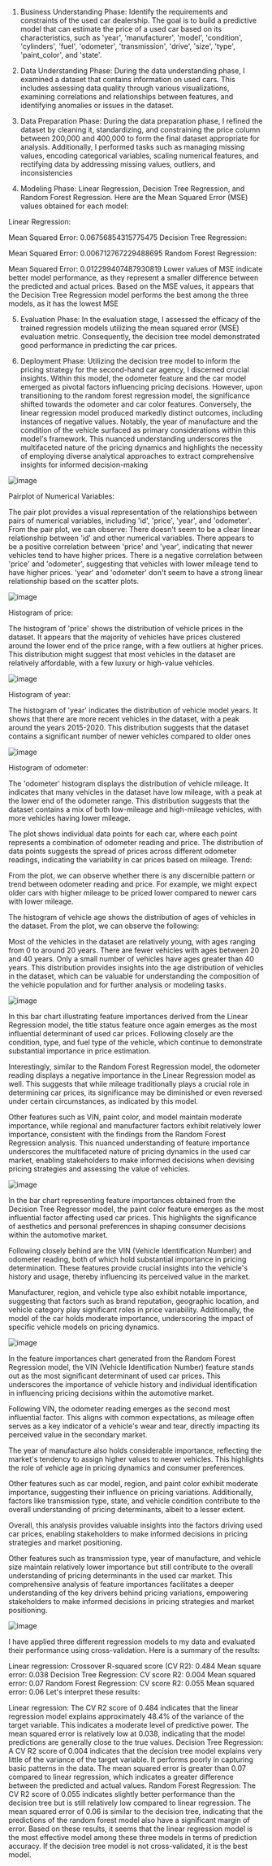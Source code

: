 
1. Business Understanding Phase:
Identify the requirements and constraints of the used car dealership.
The goal is to build a predictive model that can estimate the price of a used car based on its characteristics, such as 'year', 'manufacturer', 'model', 'condition', 'cylinders', 'fuel', 'odometer', 'transmission', 'drive', 'size', 'type', 'paint_color', and 'state'.


2. Data Understanding Phase:
During the data understanding phase, I examined a dataset that contains information on used cars. This includes assessing data quality through various visualizations, examining correlations and relationships between features, and identifying anomalies or issues in the dataset.

3. Data Preparation Phase:
During the data preparation phase, I refined the dataset by cleaning it, standardizing, and constraining the price column between 200,000 and 400,000 to form the final dataset appropriate for analysis. Additionally, I performed tasks such as managing missing values, encoding categorical variables, scaling numerical features, and rectifying data by addressing missing values, outliers, and inconsistencies

4. Modeling Phase:
 Linear Regression, Decision Tree Regression, and Random Forest Regression. Here are the Mean Squared Error (MSE) values obtained for each model:

Linear Regression:

Mean Squared Error: 0.06756854315775475
Decision Tree Regression:

Mean Squared Error: 0.006712767229488695
Random Forest Regression:

Mean Squared Error: 0.012299407487930819
Lower values of MSE indicate better model performance, as they represent a smaller difference between the predicted and actual prices. Based on the MSE values, it appears that the Decision Tree Regression model performs the best among the three models, as it has the lowest MSE

5. Evaluation Phase:
 In the evaluation stage, I assessed the efficacy of the trained regression models utilizing the mean squared error (MSE) evaluation metric. Consequently, the decision tree model demonstrated good performance in predicting the car prices.

6. Deployment Phase:
Utilizing the decision tree model to inform the pricing strategy for the second-hand car agency, I discerned crucial insights. Within this model, the odometer feature and the car model emerged as pivotal factors influencing pricing decisions. However, upon transitioning to the random forest regression model, the significance shifted towards the odometer and car color features. Conversely, the linear regression model produced markedly distinct outcomes, including instances of negative values. Notably, the year of manufacture and the condition of the vehicle surfaced as primary considerations within this model's framework. This nuanced understanding underscores the multifaceted nature of the pricing dynamics and highlights the necessity of employing diverse analytical approaches to extract comprehensive insights for informed decision-making






![image](https://github.com/Soha1950/As11.1/assets/160794678/85b44635-1c10-467e-acc3-6175a8e0956f)

Pairplot of Numerical Variables:

The pair plot provides a visual representation of the relationships between pairs of numerical variables, including 'id', 'price', 'year', and 'odometer'. From the pair plot, we can observe:
There doesn't seem to be a clear linear relationship between 'id' and other numerical variables.
There appears to be a positive correlation between 'price' and 'year', indicating that newer vehicles tend to have higher prices.
There is a negative correlation between 'price' and 'odometer', suggesting that vehicles with lower mileage tend to have higher prices.
'year' and 'odometer' don't seem to have a strong linear relationship based on the scatter plots.

![image](https://github.com/Soha1950/As11.1/assets/160794678/50769aeb-66a2-4c11-96ff-bd857327de70)

Histogram of price:

The histogram of 'price' shows the distribution of vehicle prices in the dataset. It appears that the majority of vehicles have prices clustered around the lower end of the price range, with a few outliers at higher prices. This distribution might suggest that most vehicles in the dataset are relatively affordable, with a few luxury or high-value vehicles.


![image](https://github.com/Soha1950/As11.1/assets/160794678/6fc9ceab-0be4-4c0e-8d52-540a6f536ee0)

Histogram of year:

The histogram of 'year' indicates the distribution of vehicle model years. It shows that there are more recent vehicles in the dataset, with a peak around the years 2015-2020. This distribution suggests that the dataset contains a significant number of newer vehicles compared to older ones


![image](https://github.com/Soha1950/As11.1/assets/160794678/b1e7951b-e80d-4c03-b32a-c496c8762d4b)

Histogram of odometer:

The 'odometer' histogram displays the distribution of vehicle mileage. It indicates that many vehicles in the dataset have low mileage, with a peak at the lower end of the odometer range. This distribution suggests that the dataset contains a mix of both low-mileage and high-mileage vehicles, with more vehicles having lower mileage.





The plot shows individual data points for each car, where each point represents a combination of odometer reading and price.
The distribution of data points suggests the spread of prices across different odometer readings, indicating the variability in car prices based on mileage.
Trend:

From the plot, we can observe whether there is any discernible pattern or trend between odometer reading and price. For example, we might expect older cars with higher mileage to be priced lower compared to newer cars with lower mileage.


The histogram of vehicle age shows the distribution of ages of vehicles in the dataset. From the plot, we can observe the following:

Most of the vehicles in the dataset are relatively young, with ages ranging from 0 to around 20 years.
There are fewer vehicles with ages between 20 and 40 years.
Only a small number of vehicles have ages greater than 40 years.
This distribution provides insights into the age distribution of vehicles in the dataset, which can be valuable for understanding the composition of the vehicle population and for further analysis or modeling tasks.


![image](https://github.com/Soha1950/As11.1/assets/160794678/41e34c3d-5ded-4320-ab44-6d6913047a24)

In this bar chart illustrating feature importances derived from the Linear Regression model, the title status feature once again emerges as the most influential determinant of used car prices. Following closely are the condition, type, and fuel type of the vehicle, which continue to demonstrate substantial importance in price estimation.

Interestingly, similar to the Random Forest Regression model, the odometer reading displays a negative importance in the Linear Regression model as well. This suggests that while mileage traditionally plays a crucial role in determining car prices, its significance may be diminished or even reversed under certain circumstances, as indicated by this model.

Other features such as VIN, paint color, and model maintain moderate importance, while regional and manufacturer factors exhibit relatively lower importance, consistent with the findings from the Random Forest Regression analysis. This nuanced understanding of feature importance underscores the multifaceted nature of pricing dynamics in the used car market, enabling stakeholders to make informed decisions when devising pricing strategies and assessing the value of vehicles.


![image](https://github.com/Soha1950/As11.1/assets/160794678/d00e45df-a52c-4a04-a55d-64a631626dbf)

In the bar chart representing feature importances obtained from the Decision Tree Regressor model, the paint color feature emerges as the most influential factor affecting used car prices. This highlights the significance of aesthetics and personal preferences in shaping consumer decisions within the automotive market.

Following closely behind are the VIN (Vehicle Identification Number) and odometer reading, both of which hold substantial importance in pricing determination. These features provide crucial insights into the vehicle's history and usage, thereby influencing its perceived value in the market.

Manufacturer, region, and vehicle type also exhibit notable importance, suggesting that factors such as brand reputation, geographic location, and vehicle category play significant roles in price variability. Additionally, the model of the car holds moderate importance, underscoring the impact of specific vehicle models on pricing dynamics.


![image](https://github.com/Soha1950/As11.1/assets/160794678/6ec49e29-d8d7-4f4d-8800-58e630bc41dc)


In the feature importances chart generated from the Random Forest Regression model, the VIN (Vehicle Identification Number) feature stands out as the most significant determinant of used car prices. This underscores the importance of vehicle history and individual identification in influencing pricing decisions within the automotive market.

Following VIN, the odometer reading emerges as the second most influential factor. This aligns with common expectations, as mileage often serves as a key indicator of a vehicle's wear and tear, directly impacting its perceived value in the secondary market.

The year of manufacture also holds considerable importance, reflecting the market's tendency to assign higher values to newer vehicles. This highlights the role of vehicle age in pricing dynamics and consumer preferences.

Other features such as car model, region, and paint color exhibit moderate importance, suggesting their influence on pricing variations. Additionally, factors like transmission type, state, and vehicle condition contribute to the overall understanding of pricing determinants, albeit to a lesser extent.

Overall, this analysis provides valuable insights into the factors driving used car prices, enabling stakeholders to make informed decisions in pricing strategies and market positioning.


Other features such as transmission type, year of manufacture, and vehicle size maintain relatively lower importance but still contribute to the overall understanding of pricing determinants in the used car market. This comprehensive analysis of feature importances facilitates a deeper understanding of the key drivers behind pricing variations, empowering stakeholders to make informed decisions in pricing strategies and market positioning.


![image](https://github.com/Soha1950/As11.1/assets/160794678/c3417dcf-8a64-4c16-a6e8-4638b7029044)

I have applied three different regression models to my data and evaluated their performance using cross-validation. Here is a summary of the results:

Linear regression:
Crossover R-squared score (CV R2): 0.484
Mean square error: 0.038
Decision Tree Regression:
CV score R2: 0.004
Mean squared error: 0.07
Random Forest Regression:
CV score R2: 0.055
Mean squared error: 0.06
Let's interpret these results:

Linear regression:
The CV R2 score of 0.484 indicates that the linear regression model explains approximately 48.4% of the variance of the target variable. This indicates a moderate level of predictive power.
The mean squared error is relatively low at 0.038, indicating that the model predictions are generally close to the true values.
Decision Tree Regression:
A CV R2 score of 0.004 indicates that the decision tree model explains very little of the variance of the target variable. It performs poorly in capturing basic patterns in the data.
The mean squared error is greater than 0.07 compared to linear regression, which indicates a greater difference between the predicted and actual values.
Random Forest Regression:
The CV R2 score of 0.055 indicates slightly better performance than the decision tree but is still relatively low compared to linear regression.
The mean squared error of 0.06 is similar to the decision tree, indicating that the predictions of the random forest model also have a significant margin of error.
Based on these results, it seems that the linear regression model is the most effective model among these three models in terms of prediction accuracy. If the decision tree model is not cross-validated, it is the best model.






